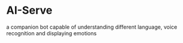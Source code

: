 # AI-Serve
a companion bot capable of understanding different language, voice recognition and displaying emotions


